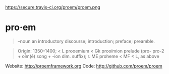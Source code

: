https://secure.travis-ci.org/proem/proem.png

# pro·em

> –noun
> an introductory discourse; introduction; preface; preamble.

> Origin:
> 1350–1400; < L prooemium < Gk prooímion prelude (pro- pro-2 + oím(ē) song + -ion dim. suffix);
> r. ME proheme < MF < L, as above

Website:            http://proemframework.org
Code:               http://github.com/proem/proem
